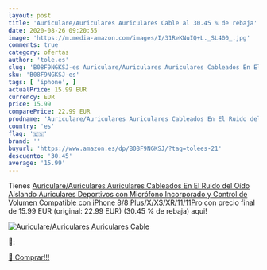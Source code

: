 ```yaml
---
layout: post
title: 'Auriculare/Auriculares Auriculares Cable al 30.45 % de rebaja'
date: 2020-08-26 09:20:55
image: 'https://m.media-amazon.com/images/I/31ReKNuIQ+L._SL400_.jpg'
comments: true
category: ofertas
author: 'tole.es'
slug: 'B08F9NGKSJ-es Auriculare/Auriculares Auriculares Cableados En El Ruido...'
sku: 'B08F9NGKSJ-es'
tags: [ 'iphone', ]
actualPrice: 15.99 EUR
currency: EUR
price: 15.99
comparePrice: 22.99 EUR
prodname: 'Auriculare/Auriculares Auriculares Cableados En El Ruido del Oído Aislando Auriculares Deportivos con Micrófono Incorporado y Control de Volumen Compatible con iPhone 8/8 Plus/X/XS/XR/11/11Pro'
country: 'es'
flag: '🇪🇸'
brand: ''
buyurl: 'https://www.amazon.es/dp/B08F9NGKSJ/?tag=tolees-21'
descuento: '30.45'
average: '15.99'
---
```


Tienes [Auriculare/Auriculares Auriculares Cableados En El Ruido del Oído Aislando Auriculares Deportivos con Micrófono Incorporado y Control de Volumen Compatible con iPhone 8/8 Plus/X/XS/XR/11/11Pro](https://www.amazon.es/dp/B08F9NGKSJ/?tag=tolees-21) con precio final de  15.99 EUR (original: 22.99 EUR) (30.45 %  de rebaja) aqui!

[![Auriculare/Auriculares Auriculares Cable](https://m.media-amazon.com/images/I/31ReKNuIQ+L._SL400_.jpg)](https://www.amazon.es/dp/B08F9NGKSJ/?tag=tolees-21)

🔎:


[🛒 Comprar!!!](https://www.amazon.es/dp/B08F9NGKSJ/?tag=tolees-21)
